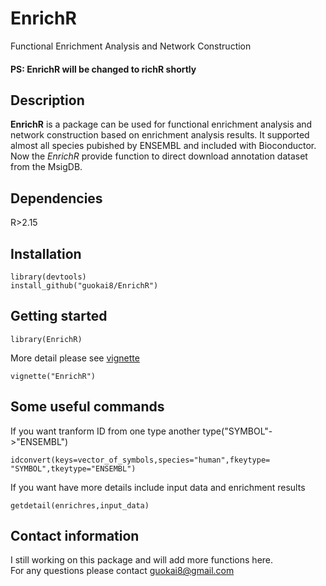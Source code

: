 # EnrichR
Functional Enrichment Analysis and Network Construction 
#### PS: EnrichR will be changed to richR shortly
## Description  
__EnrichR__ is a package can be used for functional enrichment analysis and network construction based on enrichment analysis results. It supported almost all species pubished by ENSEMBL and included with Bioconductor. Now the _EnrichR_ provide function to direct download annotation dataset from the MsigDB. 
## Dependencies  
R>2.15
## Installation
```   
library(devtools)    
install_github("guokai8/EnrichR")
```
## Getting started
```
library(EnrichR)
```  
More detail please see [vignette](https://github.com/guokai8/EnrichR/wiki)
```    
vignette("EnrichR")
```   
## Some useful commands
If you want tranform ID from one type another type("SYMBOL"->"ENSEMBL")
``` 
idconvert(keys=vector_of_symbols,species="human",fkeytype= "SYMBOL",tkeytype="ENSEMBL")
```  
If you want have more details include input data and enrichment results
```  
getdetail(enrichres,input_data)
```  
## Contact information
I still working on this package and will add more functions here.   
For any questions please contact guokai8@gmail.com  
